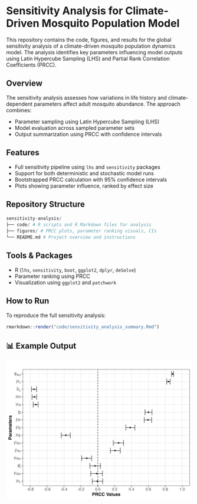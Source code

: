 # Sensitivity Analysis for Climate-Driven Mosquito Population Model

This repository contains the code, figures, and results for the global sensitivity analysis of a climate-driven mosquito population dynamics model. The analysis identifies key parameters influencing model outputs using Latin Hypercube Sampling (LHS) and Partial Rank Correlation Coefficients (PRCC).

## Overview

The sensitivity analysis assesses how variations in life history and climate-dependent parameters affect adult mosquito abundance. The approach combines:
- Parameter sampling using Latin Hypercube Sampling (LHS)
- Model evaluation across sampled parameter sets
- Output summarization using PRCC with confidence intervals

## Features

- Full sensitivity pipeline using `lhs` and `sensitivity` packages
- Support for both deterministic and stochastic model runs
- Bootstrapped PRCC calculation with 95% confidence intervals
- Plots showing parameter influence, ranked by effect size

## Repository Structure

```r
sensitivity-analysis/
├── code/ # R scripts and R Markdown files for analysis
├── figures/ # PRCC plots, parameter ranking visuals, CIs
└── README.md # Project overview and instructions
```


## Tools & Packages

- R (`lhs`, `sensitivity`, `boot`, `ggplot2`, `dplyr`, `deSolve`)
- Parameter ranking using PRCC
- Visualization using `ggplot2` and `patchwork`

## How to Run

To reproduce the full sensitivity analysis:

```r
rmarkdown::render("code/sensitivity_analysis_summary.Rmd")
```

## 📊 Example Output
![PRCC Plot](figures/PRCC_plot.png)
